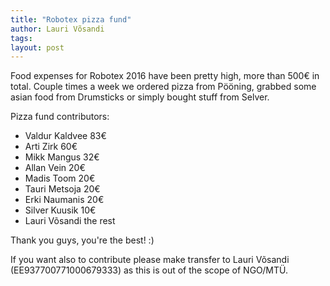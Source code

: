 ```yaml
---
title: "Robotex pizza fund"
author: Lauri Võsandi
tags: 
layout: post
---
```


Food expenses for Robotex 2016 have been pretty high, more than 500€ in total.
Couple times a week we ordered pizza from Pööning,
grabbed some asian food from Drumsticks or
simply bought stuff from Selver.

Pizza fund contributors:

* Valdur Kaldvee 83€
* Arti Zirk 60€
* Mikk Mangus 32€
* Allan Vein 20€
* Madis Toom 20€
* Tauri Metsoja 20€
* Erki Naumanis 20€
* Silver Kuusik 10€
* Lauri Võsandi the rest

Thank you guys, you're the best! :)

If you want also to contribute please make transfer to Lauri Võsandi (EE937700771000679333)
as this is out of the scope of NGO/MTÜ.
